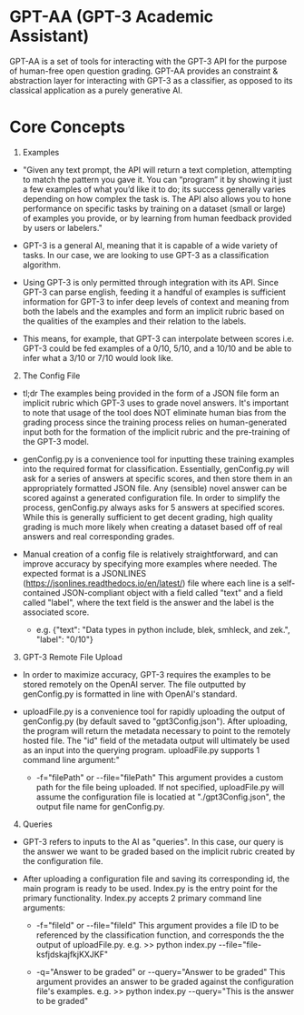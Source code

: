 # GPT-AA (GPT-3 Academic Assistant)

GPT-AA is a set of tools for interacting with the GPT-3 API for the purpose of human-free open question grading. GPT-AA provides an constraint & abstraction layer for interacting with GPT-3 as a classifier, as opposed to its classical application as a purely generative AI. 

# Core Concepts

1. Examples
  * "Given any text prompt, the API will return a text completion, attempting to match the pattern you gave it. You can “program” it by showing it just a few examples of what you’d like it to do; its success generally varies depending on how complex the task is. The API also allows you to hone performance on specific tasks by training on a dataset (small or large) of examples you provide, or by learning from human feedback provided by users or labelers."

  * GPT-3 is a general AI, meaning that it is capable of a wide variety of tasks. In our case, we are looking to use GPT-3 as a classification algorithm. 

  * Using GPT-3 is only permitted through integration with its API. Since GPT-3 can parse english, feeding it a handful of examples is sufficient
  information for GPT-3 to infer deep levels of context and meaning from both the labels and the examples and form an implicit rubric based on the qualities of the examples and their relation to the labels.

  * This means, for example, that GPT-3 can interpolate between scores i.e. GPT-3 could be fed examples of a 0/10, 5/10, and a 10/10 and be able to infer what a 3/10 or 7/10 would look like. 
  
2. The Config File
  * tl;dr The examples being provided in the form of a JSON file form an implicit rubric which GPT-3 uses to grade novel answers. It's important to note that usage of the tool does NOT eliminate human bias from the grading process since the training process relies on human-generated input both for the formation of the implicit rubric and the pre-training of the GPT-3 model. 

  * genConfig.py is a convenience tool for inputting these training examples into the required format for classification. Essentially, genConfig.py will ask for a series of answers at specific scores, and then store them in an appropriately formatted JSON file. Any (sensible) novel answer can be scored against a generated configuration file. In order to simplify the process, genConfig.py always asks for 5 answers at specified scores. While this is generally sufficient to get decent grading, high quality grading is much more likely when creating a dataset based off of real answers and real corresponding grades. 

  * Manual creation of a config file is relatively straightforward, and can improve accuracy by specifying more examples where needed. The expected format is a JSONLINES (https://jsonlines.readthedocs.io/en/latest/) file where each line is a self-contained JSON-compliant object with a field called "text" and a field called "label", where the text field is the answer and the label is the associated score. 
    * e.g. {"text": "Data types in python include, blek, smhleck, and zek.", "label": "0/10"}

3. GPT-3 Remote File Upload
  * In order to maximize accuracy, GPT-3 requires the examples to be stored remotely on the OpenAI server. The file outputted by genConfig.py is formatted in line with OpenAI's standard.

  * uploadFile.py is a convenience tool for rapidly uploading the output of genConfig.py (by default saved to "gpt3Config.json"). After uploading, the program will return the metadata necessary to point to the remotely hosted file. The "id" field of the metadata output will ultimately be used as an input into the querying program. uploadFile.py supports 1 command line argument:"

    * -f="filePath" or --file="filePath"
    This argument provides a custom path for the file being uploaded. If not specified, uploadFile.py will assume the configuration file is locatied at "./gpt3Config.json", the output file name for genConfig.py.

4. Queries
  * GPT-3 refers to inputs to the AI as "queries". In this case, our query is the answer we want to be graded based on the implicit rubric created by the configuration file. 

  * After uploading a configuration file and saving its corresponding id, the main program is ready to be used. 
  Index.py is the entry point for the primary functionality. Index.py accepts 2 primary command line arguments:
    
    * -f="fileId" or --file="fileId"
    This argument provides a file ID to be referenced by the classification function, and corresponds the the output of uploadFile.py.
    e.g. >> python index.py --file="file-ksfjdskajfkjKXJKF"

    * -q="Answer to be graded" or --query="Answer to be graded"
    This argument provides an answer to be graded against the configuration file's examples. 
    e.g. >> python index.py --query="This is the answer to be graded"